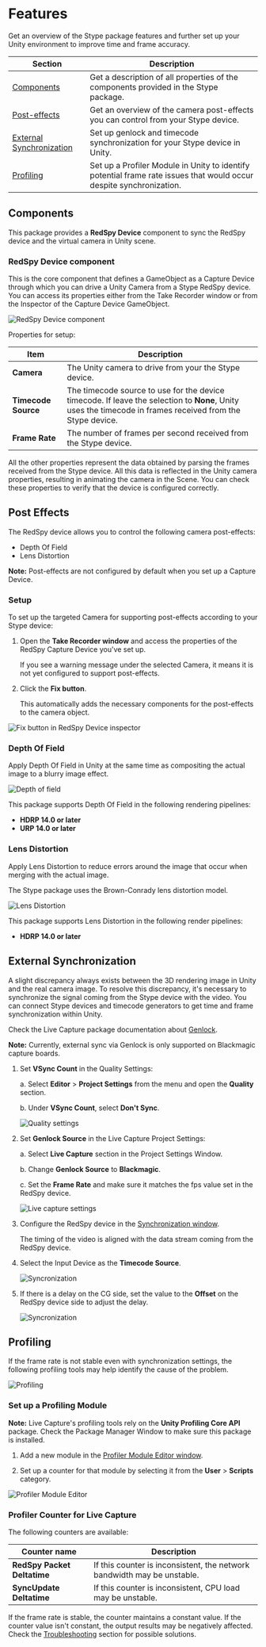 # Features

Get an overview of the Stype package features and further set up your Unity environment to improve time and frame accuracy.

| Section | Description |
|---|---|
| [Components](#components) | Get a description of all properties of the components provided in the Stype package. |
| [Post-effects](#post-effects) | Get an overview of the camera post-effects you can control from your Stype device. |
| [External Synchronization](#external-synchronization) | Set up genlock and timecode synchronization for your Stype device in Unity. |
| [Profiling](#profiling) | Set up a Profiler Module in Unity to identify potential frame rate issues that would occur despite synchronization. |

## Components

This package provides a **RedSpy Device** component to sync the RedSpy device and the virtual camera in Unity scene.

### RedSpy Device component

This is the core component that defines a GameObject as a Capture Device through which you can drive a Unity Camera from a Stype RedSpy device. You can access its properties either from the Take Recorder window or from the Inspector of the Capture Device GameObject.

![RedSpy Device component](images/redspy-device-component.png)

Properties for setup:

|Item |Description |
|---|---|
| **Camera** | The Unity camera to drive from your the Stype device. |
| **Timecode Source** | The timecode source to use for the device timecode. If leave the selection to **None**, Unity uses the timecode in frames received from the Stype device. |
| **Frame Rate** | The number of frames per second received from the Stype device. |

All the other properties represent the data obtained by parsing the frames received from the Stype device. All this data is reflected in the Unity camera properties, resulting in animating the camera in the Scene. You can check these properties to verify that the device is configured correctly.

## Post Effects

The RedSpy device allows you to control the following camera post-effects:

- Depth Of Field
- Lens Distortion

**Note:** Post-effects are not configured by default when you set up a Capture Device.

### Setup

To set up the targeted Camera for supporting post-effects according to your Stype device:

1. Open the **Take Recorder window** and access the properties of the RedSpy Capture Device you've set up.

   If you see a warning message under the selected Camera, it means it is not yet configured to support post-effects.

2. Click the **Fix button**.

   This automatically adds the necessary components for the post-effects to the camera object.

![Fix button in RedSpy Device inspector](images/redspy-device-fixbutton.gif)

### Depth Of Field

Apply Depth Of Field in Unity at the same time as compositing the actual image to a blurry image effect.

![Depth of field](images/depth-of-field.gif)

This package supports Depth Of Field in the following rendering pipelines:

- **HDRP 14.0 or later**
- **URP 14.0 or later**

### Lens Distortion

Apply Lens Distortion to reduce errors around the image that occur when merging with the actual image.

The Stype package uses the Brown-Conrady lens distortion model.

![Lens Distortion](images/lens-distortion.gif)

This package supports Lens Distortion in the following render pipelines:

- **HDRP 14.0 or later**

## External Synchronization

A slight discrepancy always exists between the 3D rendering image in Unity and the real camera image. To resolve this discrepancy, it's necessary to synchronize the signal coming from the Stype device with the video. You can connect Stype devices and timecode generators to get time and frame synchronization within Unity.

Check the Live Capture package documentation about [Genlock](https://docs.unity3d.com/Packages/com.unity.live-capture@4.0/manual/genlock.html).

**Note:** Currently, external sync via Genlock is only supported on Blackmagic capture boards.

1. Set **VSync Count** in the Quality Settings:

   a. Select **Editor** > **Project Settings** from the menu and open the **Quality** section.

   b. Under **VSync Count**, select **Don't Sync**.

   ![Quality settings](images/quality-settings.png)

2. Set **Genlock Source** in the Live Capture Project Settings:

   a. Select **Live Capture** section in the Project Settings Window.

   b. Change **Genlock Source** to **Blackmagic**.

   c. Set the **Frame Rate** and make sure it matches the fps value set in the RedSpy device.

   ![Live capture settings](images/live-capture-settings.png)

3. Configure the RedSpy device in the [Synchronization window](https://docs.unity3d.com/Packages/com.unity.live-capture@4.0/manual/ref-window-synchronization.html).

   The timing of the video is aligned with the data stream coming from the RedSpy device.

4. Select the Input Device as the **Timecode Source**.

   ![Syncronization](images/syncronization-timecode-source.png)

5. If there is a delay on the CG side, set the value to the **Offset** on the RedSpy device side to adjust the delay.

   ![Syncronization](images/syncronization-offset.png)

## Profiling

If the frame rate is not stable even with synchronization settings, the following profiling tools may help identify the cause of the problem.

![Profiling](images/profiling.png)

### Set up a Profiling Module

**Note:** Live Capture's profiling tools rely on the **Unity Profiling Core API** package. Check the Package Manager Window to make sure this package is installed.

1. Add a new module in the [Profiler Module Editor window](https://docs.unity3d.com/Manual/profiler-module-editor.html).

2. Set up a counter for that module by selecting it from the **User** > **Scripts** category.

![Profiler Module Editor](images/profiler-module-editor.png)

### Profiler Counter for Live Capture

The following counters are available:

| Counter name | Description |
| --- | --- |
| **RedSpy Packet Deltatime** | If this counter is inconsistent, the network bandwidth may be unstable. |
| **SyncUpdate Deltatime** | If this counter is inconsistent, CPU load may be unstable. |

If the frame rate is stable, the counter maintains a constant value. If the counter value isn't constant, the output results may be negatively affected. Check the [Troubleshooting](troubleshooting.md) section for possible solutions.
